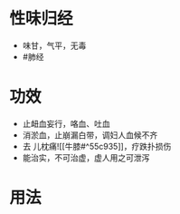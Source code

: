# 性味归经
- 味甘，气平，无毒
-  #肺经 
# 功效
- 止衄血妄行，咯血、吐血
- 消淤血，止崩漏白带，调妇人血候不齐
- 去 儿枕痛![[牛膝#^55c935]]，疗跌扑损伤
- 能治实，不可治虚，虚人用之可泄泻
# 用法